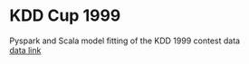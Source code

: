 # KDD Cup 1999
Pyspark and Scala model fitting of the KDD 1999 contest data  
[data link](http://kdd.ics.uci.edu/databases/kddcup99/kddcup99.html)
